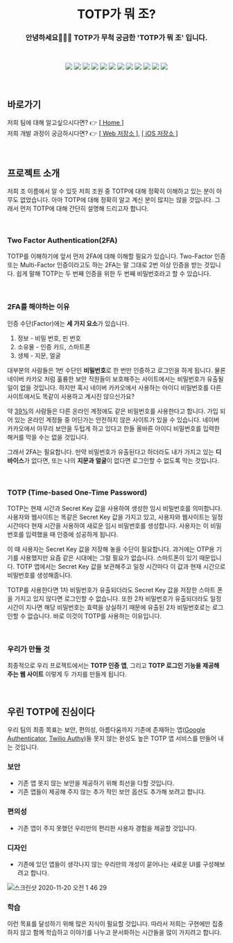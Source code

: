 <h1 align="center">TOTP가 뭐 조?</h1>

<h3 align="center">안녕하세요👨‍👨‍👦 TOTP가 무척 궁금한 'TOTP가 뭐 조' 입니다.</h3>

<br>

<p align="center">  
  <img src="https://img.shields.io/badge/Swift-v5.3.1-%23e67e22?logo=Swift" />
  <img src="https://img.shields.io/badge/XCode-v12.2-%231575F9?logo=XCode" />
  <img src="https://img.shields.io/badge/Node.js-v14.15.01-%23339933?logo=node.js" /> 
  <img src="https://img.shields.io/badge/React-Vanila-%2361DAFB?logo=React" />
  <img src="https://img.shields.io/badge/JavaScript-ES6-%23F7DF1E?logo=JavaScript" /> 
  <img src="https://img.shields.io/badge/Webpack-Node-%238DD6F9?logo=Webpack" /> 
  <img src="https://img.shields.io/badge/Babel-v7.10.5-%23F9DC3E?logo=Babel" /> 
  <img src="https://img.shields.io/badge/ESLint-v7.10.10-%234B32C3?logo=ESLint" />
  <img src="https://img.shields.io/badge/Nodemon-v2.0.4-%2376D04B?logo=Nodemon" /> 
  <img src="https://img.shields.io/badge/Prettier-v2.1.2-%23F7B93E?logo=Prettier" /> 
  <img src="https://img.shields.io/badge/Mysql-Database-%234479A1?logo=mysql" />
  <img src="https://img.shields.io/badge/Typescript-1.0.0-blue?logo=Typescript" />
</p>
  
<br>

## 바로가기
저희 팀에 대해 알고싶으시다면? 👉  [[ Home ]](https://github.com/boostcamp-2020/Project03-A-TOTP/wiki)<br>
저희 개발 과정이 궁금하시다면? 👉  [[ Web 저장소 ]](https://github.com/boostcamp-2020/Project03-A-TOTP/tree/master/WEB), [[ iOS 저장소 ]](https://github.com/boostcamp-2020/Project03-A-TOTP/tree/master/iOS)

<br>

## 프로젝트 소개

저희 조 이름에서 알 수 있듯 저희 조원 중 TOTP에 대해 정확히 이해하고 있는 분이 아무도 없었습니다. 아마 TOTP에 대해 정확히 알고 계신 분이 많지는 않을 것입니다. 그래서 먼저 TOTP에 대해 간단히 설명해 드리고자 합니다.

<br>

### Two Factor Authentication(2FA)

TOTP를 이해하기에 앞서 먼저 2FA에 대해 이해할 필요가 있습니다. Two-Factor 인증 또는 Multi-Factor 인증이라고도 하는 2FA는 말 그대로 2번 이상 인증을 받는 것입니다. 쉽게 말해 TOTP는 두 번째 인증을 위한 두 번째 비밀번호라고 할 수 있습니다. 

<br>

### 2FA를 해야하는 이유

인증 수단(Factor)에는 **세 가지 요소**가 있습니다. 

1. 정보 - 비밀 번호, 핀 번호
2. 소유물 - 인증 카드, 스마트폰
3. 생체 - 지문, 얼굴

대부분의 사람들은 1번 수단인 **비밀번호**로 한 번만 인증하고 로그인을 하게 됩니다. 물론 네이버 카카오 처럼 훌륭한 보안 직원들이 보호해주는 사이트에서는 비밀번호가 유출될 일이 없을 것입니다. 하지만 혹시 네이버 카카오에서 사용하는 아이디 비밀번호를 다른 사이트에서도 똑같이 사용하고 계시진 않으신가요? 

약 [39%](https://assets.pewresearch.org/wp-content/uploads/sites/14/2017/01/26102016/Americans-and-Cyber-Security-final.pdf)의 사람들은 다른 온라인 계정에도 같은 비밀번호를 사용한다고 합니다. 가입 되어 있는 온라인 계정들 중 어딘가는 안전하지 않은 사이트가 있을 수 있습니다. 네이버 카카오에서 아무리 보안을 두텁게 하고 있다고 한들 올바른 아이디 비밀번호를 입력한 해커를 막을 수는 없을 것입니다.

그래서 2FA는 필요합니다. 만약 비밀번호가 유출된다고 하더라도 내가 가지고 있는 **디바이스**가 없다면, 또는 나의 **지문과 얼굴**이 없다면 로그인할 수 없도록 막는 것입니다.


<br>

### TOTP (Time-based One-Time Password)

TOTP는 현재 시간과 Secret Key 값을 사용하여 생성한 임시 비밀번호를 의미합니다. 사용자와 웹사이트는 똑같은 Secret Key 값을 가지고 있고, 사용자와 웹사이트는 일정 시간마다 현재 시간을 사용하여 새로운 임시 비밀번호를 생성합니다. 사용자는 이 비밀번호를 입력했을 때 인증에 성공하게 됩니다. 

이 때 사용자는 Secret Key 값을 저장해 놓을 수단이 필요합니다. 과거에는 OTP용 기기를 사용했지만 요즘 같은 시대에는 그럴 필요가 없습니다. 스마트폰이 있기 때문입니다. TOTP 앱에서는 Secret Key 값을 보관해주고 일정 시간마다 이 값과 현재 시간으로 비밀번호를 생성해줍니다.

TOTP를 사용한다면 1차 비밀번호가 유출되더라도 Secret Key 값을 저장한 스마트 폰을 가지고 있지 않다면 로그인할 수 없습니다. 또한 2차 비밀번호가 유출되더라도 일정 시간이 지나면 해당 비밀번호는 효력을 상실하기 때문에 유출된 2차 비밀번호로는 로그인할 수 없습니다. 바로 이것이 TOTP를 사용하는 이유입니다.



<br>

### 우리가 만들 것 

최종적으로 우리 프로젝트에서는 **TOTP 인증 앱**, 그리고 **TOTP 로그인 기능을 제공해 주는 웹 사이트** 이렇게 두 가지를 만들게 됩니다.


<br>

## 우린 TOTP에 진심이다

우리 팀의 최종 목표는 보안, 편의성, 아름다움까지 기존에 존재하는 앱([Google Authenticator](https://apps.apple.com/us/app/google-authenticator/id388497605), [Twilio Authy](https://apps.apple.com/us/app/twilio-authy/id494168017))들 못지 않는 완성도 높은 TOTP 앱 서비스를 만들어 내는 것입니다. 

### 보안
- 기존 앱 못지 않는 보안을 제공하기 위해 최선을 다할 것입니다.
- 기존 앱들이 제공해 주지 않는 추가 적인 보안 옵션도 추가해 보려고 합니다.

### 편의성
- 기존 앱이 주지 못했던 우리만의 편리한 사용자 경험을 제공할 것입니다. 

### 디자인
- 기존에 있던 앱들이 생각나지 않는 우리만의 개성이 묻어나는 새로운 UI를 구성해보려고 합니다.

![스크린샷 2020-11-20 오전 1 46 29](https://user-images.githubusercontent.com/44443949/99696607-370c8c00-2ad2-11eb-8893-be2f214e7709.png)


### 학습

이런 목표를 달성하기 위해 많은 지식이 필요할 것입니다. 따라서 저희는 구현에만 집중하지 않고 함께 학습하고 이야기를 나누고 문서화하는 시간들을 많이 가지려고 합니다. 


